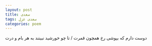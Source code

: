 ```yaml
---
layout: post
title: سعدی
tags: سعدی غزل
categories: poem
---
```


دوست دارم که بپوشی رخ همچون قمرت / تا چو خورشید نبینند به هر بام و درت
